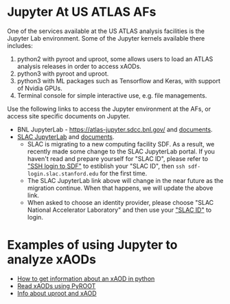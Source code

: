 # Jupyter At US ATLAS AFs

One of the services available at the US ATLAS analysis facilities is the Jupyter
Lab environment. Some of the Jupyter kernels available there includes:

1. python2 with pyroot and uproot, some allows users to load an ATLAS analysis
   releases in order to access xAODs.
2. python3 with pyroot and uproot.
3. python3 with ML packages such as Tensorflow and Keras, with support of Nvidia
   GPUs.
4. Terminal console for simple interactive use, e.g. file managements.

Use the following links to access the Jupyter environment at the AFs, or access
site specific documents on Jupyter.

- BNL JupyterLab - <https://atlas-jupyter.sdcc.bnl.gov/> and
  [documents](../BNL/jupyter.md).
- [SLAC JupyterLab](https://sdf.slac.stanford.edu/public/doc/#/interactive-compute?id=jupyter)
  and [documents](../SLAC/jupyter.md).
    - SLAC is migrating to a new computing facility SDF. As a result, we
      recently made some change to the SLAC JupyterLab portal. If you haven't
      read and prepare yourself for "SLAC ID", please refer to
      ["SSH login to SDF"](../SLAC/accessing.md#ssh-login-to-sdf) to estiblish
      your "SLAC ID", then `ssh sdf-login.slac.stanford.edu` for the first time.
    - The SLAC JupyterLab link above will change in the near future as the
      migration continue. When that happens, we will update the above link.
    - When asked to choose an identity provider, please choose "SLAC National
      Accelerator Laboratory" and then use your
      ["SLAC ID"](../SLAC/accessing.md#ssh-login-to-sdf) to login.

# Examples of using Jupyter to analyze xAODs

- [How to get information about an xAOD in python](examples/xAODcheck.md)
- [Read xAODs using PyROOT](https://github.com/usatlas/tier3docs/blob/master/jupyter/examples/pyROOT_example.ipynb)
- [Info about uproot and xAOD](examples/convert_specific_variables.py.txt)
